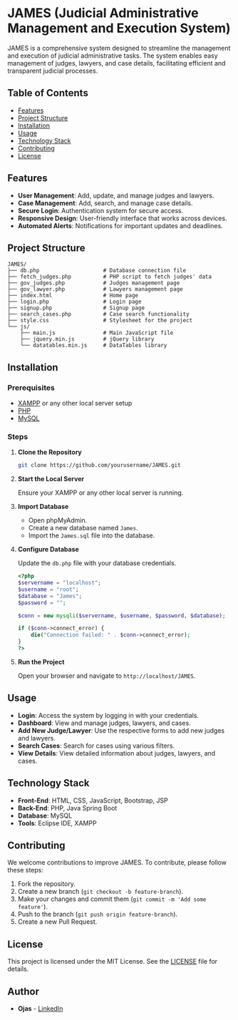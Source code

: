 # JAMES (Judicial Administrative Management and Execution System)

JAMES is a comprehensive system designed to streamline the management and execution of judicial administrative tasks. The system enables easy management of judges, lawyers, and case details, facilitating efficient and transparent judicial processes.

## Table of Contents

- [Features](#features)
- [Project Structure](#project-structure)
- [Installation](#installation)
- [Usage](#usage)
- [Technology Stack](#technology-stack)
- [Contributing](#contributing)
- [License](#license)

## Features

- **User Management**: Add, update, and manage judges and lawyers.
- **Case Management**: Add, search, and manage case details.
- **Secure Login**: Authentication system for secure access.
- **Responsive Design**: User-friendly interface that works across devices.
- **Automated Alerts**: Notifications for important updates and deadlines.

## Project Structure

```
JAMES/
├── db.php                    # Database connection file
├── fetch_judges.php          # PHP script to fetch judges' data
├── gov_judges.php            # Judges management page
├── gov_lawyer.php            # Lawyers management page
├── index.html                # Home page
├── login.php                 # Login page
├── signup.php                # Signup page
├── search_cases.php          # Case search functionality
├── style.css                 # Stylesheet for the project
└── js/
    ├── main.js               # Main JavaScript file
    ├── jquery.min.js         # jQuery library
    └── datatables.min.js     # DataTables library
```

## Installation

### Prerequisites

- [XAMPP](https://www.apachefriends.org/index.html) or any other local server setup
- [PHP](https://www.php.net/)
- [MySQL](https://www.mysql.com/)

### Steps

1. **Clone the Repository**

   ```bash
   git clone https://github.com/yourusername/JAMES.git
   ```

2. **Start the Local Server**

   Ensure your XAMPP or any other local server is running.

3. **Import Database**

   - Open phpMyAdmin.
   - Create a new database named `James`.
   - Import the `James.sql` file into the database.

4. **Configure Database**

   Update the `db.php` file with your database credentials.

   ```php
   <?php
   $servername = "localhost";
   $username = "root";
   $database = "James";
   $password = "";

   $conn = new mysqli($servername, $username, $password, $database);

   if ($conn->connect_error) {
       die("Connection failed: " . $conn->connect_error);
   }
   ?>
   ```

5. **Run the Project**

   Open your browser and navigate to `http://localhost/JAMES`.

## Usage

- **Login**: Access the system by logging in with your credentials.
- **Dashboard**: View and manage judges, lawyers, and cases.
- **Add New Judge/Lawyer**: Use the respective forms to add new judges and lawyers.
- **Search Cases**: Search for cases using various filters.
- **View Details**: View detailed information about judges, lawyers, and cases.

## Technology Stack

- **Front-End**: HTML, CSS, JavaScript, Bootstrap, JSP
- **Back-End**: PHP, Java Spring Boot
- **Database**: MySQL
- **Tools**: Eclipse IDE, XAMPP

## Contributing

We welcome contributions to improve JAMES. To contribute, please follow these steps:

1. Fork the repository.
2. Create a new branch (`git checkout -b feature-branch`).
3. Make your changes and commit them (`git commit -m 'Add some feature'`).
4. Push to the branch (`git push origin feature-branch`).
5. Create a new Pull Request.

## License

This project is licensed under the MIT License. See the [LICENSE](LICENSE) file for details.

## Author

- **Ojas** - [LinkedIn](https://www.linkedin.com/in/ojas)